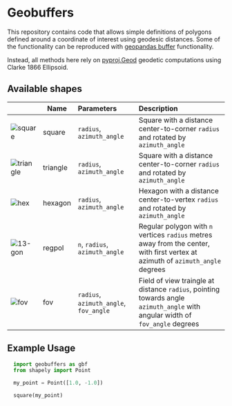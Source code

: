 # Geobuffers

This repository contains code that allows simple definitions of polygons defined around a coordinate of interest using geodesic distances. Some of the functionality can be reproduced with [geopandas buffer](https://geopandas.org/en/stable/docs/reference/api/geopandas.GeoSeries.buffer.html) functionality.

Instead, all methods here rely on [pyproj.Geod](https://pyproj4.github.io/pyproj/stable/api/geod.html) geodetic computations using Clarke 1866 Ellipsoid.

## Available shapes

|          | Name    | Parameters | Description |
| -------- | ------- | :--------  | :---------- |
| ![square](https://github.com/user-attachments/assets/e0253ee4-ecd4-4344-90aa-833c82c248c0)     |  square   | `radius`, `azimuth_angle`             | Square with a distance center-to-corner `radius` and rotated by `azimuth_angle`  |
| ![triangle](https://github.com/user-attachments/assets/57c0cf0b-c6d5-42b6-a2bf-b3d85109bbab)   |  triangle | `radius`, `azimuth_angle`             | Square with a distance center-to-corner `radius` and rotated by `azimuth_angle`  |
| ![hex](https://github.com/user-attachments/assets/185172e1-10e2-4b30-b70c-7efe2a12b68e)        | hexagon   | `radius`, `azimuth_angle`             | Hexagon with a distance center-to-vertex `radius` and rotated by `azimuth_angle` |
| ![13-gon](https://github.com/user-attachments/assets/7dc35c41-cc9d-425c-aa28-36680a804b42)     | regpol    | `n`, `radius`, `azimuth_angle`        | Regular polygon with `n` vertices `radius` metres away from the center, with first vertex at azimuth of `azimuth_angle` degrees |
| ![fov](https://github.com/user-attachments/assets/3a41efe8-14ce-4ba6-ad15-cca5b708bbec)        | fov       | `radius`, `azimuth_angle`, `fov_angle`| Field of view traingle at distance `radius`, pointing towards angle `azimuth_angle` with angular width of `fov_angle` degrees |

## Example Usage
```python
  import geobuffers as gbf
  from shapely import Point

  my_point = Point([1.0, -1.0])

  square(my_point)
```




